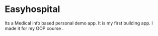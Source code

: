 # Easyhospital

Its a Medical info based personal demo app. It is my first building app. I made it for my OOP course . 

